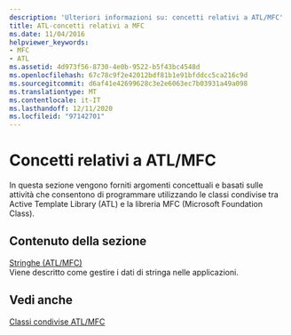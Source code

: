 ```yaml
---
description: 'Ulteriori informazioni su: concetti relativi a ATL/MFC'
title: ATL-concetti relativi a MFC
ms.date: 11/04/2016
helpviewer_keywords:
- MFC
- ATL
ms.assetid: 4d973f56-8730-4e0b-9522-b5f43bc4548d
ms.openlocfilehash: 67c78c9f2e42012bdf81b1e91bfddcc5ca216c9d
ms.sourcegitcommit: d6af41e42699628c3e2e6063ec7b03931a49a098
ms.translationtype: MT
ms.contentlocale: it-IT
ms.lasthandoff: 12/11/2020
ms.locfileid: "97142701"
---
```

# <a name="atlmfc-concepts"></a>Concetti relativi a ATL/MFC

In questa sezione vengono forniti argomenti concettuali e basati sulle attività che consentono di programmare utilizzando le classi condivise tra Active Template Library (ATL) e la libreria MFC (Microsoft Foundation Class).

## <a name="in-this-section"></a>Contenuto della sezione

[Stringhe (ATL/MFC)](../atl-mfc-shared/strings-atl-mfc.md)<br/>
Viene descritto come gestire i dati di stringa nelle applicazioni.

## <a name="see-also"></a>Vedi anche

[Classi condivise ATL/MFC](../atl-mfc-shared/atl-mfc-shared-classes.md)
